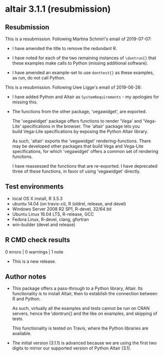 # altair 3.1.1 (resubmission)

## Resubmission

This is a resubmission. Following Martina Schmirl's email of 2019-07-07:

* I have amended the title to remove the redundant R.

* I have noted for each of the two remaining instances of `\dontrun{}` that
  these examples make calls to Python (missing additional software). 
  
* I have amended an example-set to use `donttest{}` as these examples, as run, 
  do not call Python.

This is a resubmission. Following Uwe Ligge's email of 2019-06-28:

* I have added Python and Altair as `SystemRequirements` - my apologies for 
  missing this.

* The functions from the other package, 'vegawidget', are exported. 

  The 'vegawidget' package offers functions to render 'Vega' and 'Vega-Lite'
  specifications in the browser. The 'altair' package lets you  
  build Vega-Lite specifications by exposing the Python Altair library. 

  As such, 'altair' exports the 'vegawidget' rendering-functions.
  There may be developed other packages that build Vega and Vega-Lite 
  specifications, for which 'vegawidget' offers a common set of 
  rendering functions.

  I have reassessed the functions that are re-exported. I have deprecated three
  of these functions, in favor of using 'vegawidget' directly.

## Test environments

* local OS X install, R 3.5.3
* ubuntu 14.04 (on travis-ci), R (oldrel, release, and devel)
* Windows Server 2008 R2 SP1, R-devel, 32/64 bit
* Ubuntu Linux 16.04 LTS, R-release, GCC
* Fedora Linux, R-devel, clang, gfortran
* win-builder (devel and release)

## R CMD check results

0 errors | 0 warnings | 1 note

* This is a new release.

## Author notes

* This package offers a pass-through to a Python library, Altair. Its 
  functionality is to install Altair, then to establish the connection between R
  and Python.

  As such, virtually all the examples and tests cannot be run on CRAN servers, 
  hence the \dontrun{} and the like on examples, and skipping of tests. 

  This functionality is tested on Travis, where the Python libraries are available.

* The initial version (3.1.1) is advanced because we are using the first two
  digits to mirror our supported version of Python Altair (3.1).
